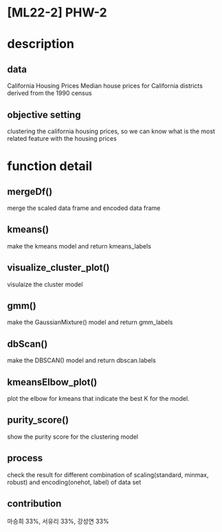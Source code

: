 # [ML22-2] PHW-2
# description
## data
California Housing Prices
Median house prices for California districts derived from the 1990 census

## objective setting
clustering the california housing prices, so we can know what is the most related feature with the housing prices

# function detail
## mergeDf()
merge the scaled data frame and encoded data frame

## kmeans()
make the kmeans model and return kmeans_labels

## visualize_cluster_plot()
visulaize the cluster model

## gmm()
make the GaussianMixture() model and return gmm_labels

## dbScan()
make the DBSCAN() model and return dbscan.labels

## kmeansElbow_plot()
plot the elbow for kmeans that indicate the best K for the model.

## purity_score()
show the purity score for the clustering model

## process
check the result for different combination of scaling(standard, minmax, robust) and encoding(onehot, label) of data set

## contribution
마승희 33%, 서유리 33%, 강성연 33%
